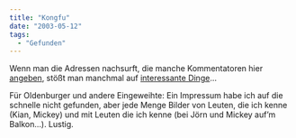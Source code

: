 ```yaml
---
title: "Kongfu"
date: "2003-05-12"
tags:
  - "Gefunden"
---
```


Wenn man die Adressen nachsurft, die manche Kommentatoren hier [angeben](http://www.couchblog.de/couchblog/archives/2003/05/sneak_preview.php#comment1272 "couchblog.de: comments"), stößt man manchmal auf [interessante Dinge](http://www.kongfu.de/ "KongFu.de \\ free picture gallery")…

Für Oldenburger und andere Eingeweihte: Ein Impressum habe ich auf die schnelle nicht gefunden, aber jede Menge Bilder von Leuten, die ich kenne (Kian, Mickey) und mit Leuten die ich kenne (bei Jörn und Mickey auf’m Balkon…). Lustig.
